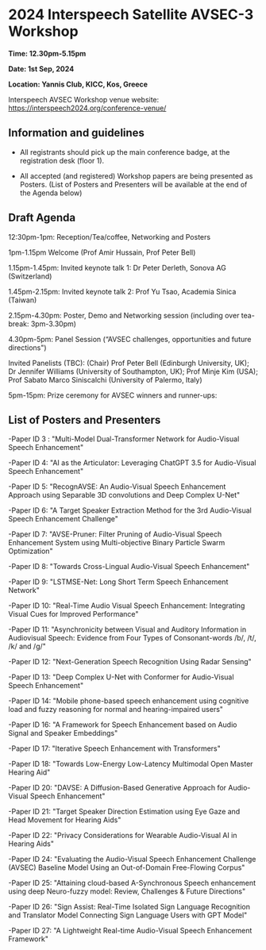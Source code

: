 # 2024 Interspeech Satellite AVSEC-3 Workshop

**Time: 12.30pm-5.15pm**

**Date: 1st Sep, 2024**

**Location: Yannis Club, KICC, Kos, Greece**


Interspeech AVSEC Workshop venue website: 
https://interspeech2024.org/conference-venue/ 

## Information and guidelines

- All registrants should pick up the main conference badge, at the registration desk (floor 1).

- All accepted (and registered) Workshop papers are being presented as Posters. (List of Posters and Presenters will be available at the end of the Agenda below)

## Draft Agenda

12:30pm-1pm: Reception/Tea/coffee, Networking and Posters


1pm-1.15pm  Welcome (Prof Amir Hussain, Prof Peter Bell)


1.15pm-1.45pm: Invited keynote talk 1: Dr Peter Derleth, Sonova AG (Switzerland)


1.45pm-2.15pm: Invited keynote talk 2: Prof Yu Tsao, Academia Sinica (Taiwan)
 
2.15pm-4.30pm: Poster, Demo and Networking session (including over tea-break: 3pm-3.30pm)


4.30pm-5pm: Panel Session (“AVSEC challenges, opportunities and future directions")


Invited Panelists (TBC): (Chair) Prof Peter Bell (Edinburgh University, UK); Dr Jennifer Williams (University of Southampton, UK); Prof Minje Kim (USA); Prof Sabato Marco Siniscalchi (University of Palermo, Italy)


5pm-15pm:  Prize ceremony for AVSEC winners and runner-ups:

## List of Posters and Presenters 

-Paper ID 3 : "Multi-Model Dual-Transformer Network for Audio-Visual Speech Enhancement"

-Paper ID 4: "AI as the Articulator: Leveraging ChatGPT 3.5 for Audio-Visual Speech Enhancement"

-Paper ID 5: "RecognAVSE: An Audio-Visual Speech Enhancement Approach using Separable 3D convolutions and Deep Complex U-Net"

-Paper ID 6: "A Target Speaker Extraction Method for the 3rd Audio-Visual Speech Enhancement Challenge"

-Paper ID 7: "AVSE-Pruner: Filter Pruning of Audio-Visual Speech Enhancement System using Multi-objective Binary Particle Swarm Optimization"

-Paper ID 8: "Towards Cross-Lingual Audio-Visual Speech Enhancement"

-Paper ID 9: "LSTMSE-Net: Long Short Term Speech Enhancement Network"

-Paper ID 10: "Real-Time Audio Visual Speech Enhancement: Integrating Visual Cues for Improved Performance"

-Paper ID 11: "Asynchronicity between Visual and Auditory Information in Audiovisual Speech: Evidence from Four Types of Consonant-words /b/, /t/, /k/ and /g/"

-Paper ID 12: "Next-Generation Speech Recognition Using Radar Sensing"

-Paper ID 13: "Deep Complex U-Net with Conformer for Audio-Visual Speech Enhancement"

-Paper ID 14: "Mobile phone-based speech enhancement using cognitive load and fuzzy reasoning for normal and hearing-impaired users"

-Paper ID 16: "A Framework for Speech Enhancement based on Audio Signal and Speaker Embeddings"

-Paper ID 17: "Iterative Speech Enhancement with Transformers"

-Paper ID 18: "Towards Low-Energy Low-Latency Multimodal Open Master Hearing Aid"

-Paper ID 20: "DAVSE: A Diffusion-Based Generative Approach for Audio-Visual Speech Enhancement"

-Paper ID 21: "Target Speaker Direction Estimation using Eye Gaze and Head Movement for Hearing Aids"

-Paper ID 22: "Privacy Considerations for Wearable Audio-Visual AI in Hearing Aids"

-Paper ID 24: "Evaluating the Audio-Visual Speech Enhancement Challenge (AVSEC) Baseline Model Using an Out-of-Domain Free-Flowing Corpus"

-Paper ID 25: "Attaining cloud-based A-Synchronous Speech enhancement using deep Neuro-fuzzy model: Review, Challenges & Future Directions"

-Paper ID 26: "Sign Assist: Real-Time Isolated Sign Language Recognition and Translator Model Connecting Sign Language Users with GPT Model"

-Paper ID 27: "A Lightweight Real-time Audio-Visual Speech Enhancement Framework" 
